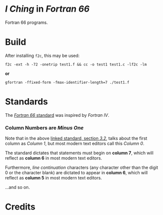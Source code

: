 # *I Ching* in *Fortran 66*

Fortran 66 programs.

# Build
After installing `f2c`, this may be used:

`f2c -ext -h -72 -onetrip test1.f && cc -o test1 test1.c -lf2c -lm`

**or**

`gfortran -ffixed-form -fmax-identifier-length=7 ./test1.f`

# Standards 
The [*Fortran 66* standard](https://archive.org/details/ansi-x-3.9-1966-fortran-66/page/n7/mode/2up?view=theater) was inspired by *Fortran IV*.

### Column Numbers are *Minus One*
Note that in the above [linked standard, section *3.2*](https://archive.org/details/ansi-x-3.9-1966-fortran-66/page/8/mode/2up?view=theater), talks about the first column as *Column 1*, but most modern text editors call this *Column 0*.

The standard dictates that statements must begin on **column 7**, which will reflect as **column 6** in most modern text editors.

Furthermore, *line continuation* characters (any character other than the digit 0 or the character blank) are dictated to appear in **column 6**, which will reflect as **column 5** in most modern text editors.

...and so on.

# Credits
